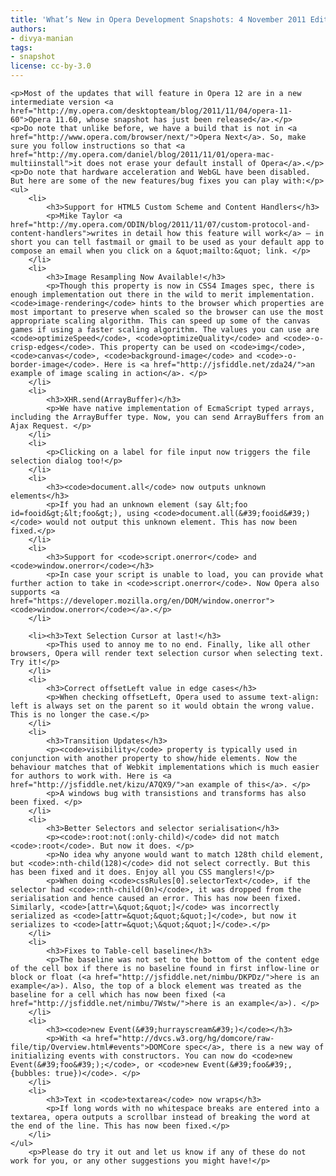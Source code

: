 ```yaml
---
title: 'What’s New in Opera Development Snapshots: 4 November 2011 Edition'
authors:
- divya-manian
tags:
- snapshot
license: cc-by-3.0
---
```

	<p>Most of the updates that will feature in Opera 12 are in a new intermediate version <a href="http://my.opera.com/desktopteam/blog/2011/11/04/opera-11-60">Opera 11.60, whose snapshot has just been released</a>.</p>
	<p>Do note that unlike before, we have a build that is not in <a href="http://www.opera.com/browser/next/">Opera Next</a>. So, make sure you follow instructions so that <a href="http://my.opera.com/daniel/blog/2011/11/01/opera-mac-multiinstall">it does not erase your default install of Opera</a>.</p>
	<p>Do note that hardware acceleration and WebGL have been disabled. But here are some of the new features/bug fixes you can play with:</p>
	<ul>
		<li>
			<h3>Support for HTML5 Custom Scheme and Content Handlers</h3>
			<p>Mike Taylor <a href="http://my.opera.com/ODIN/blog/2011/11/07/custom-protocol-and-content-handlers">writes in detail how this feature will work</a> – in short you can tell fastmail or gmail to be used as your default app to compose an email when you click on a &quot;mailto:&quot; link. </p>
		</li>
		<li>
			<h3>Image Resampling Now Available!</h3>
			<p>Though this property is now in CSS4 Images spec, there is enough implementation out there in the wild to merit implementation. <code>image-rendering</code> hints to the browser which properties are most important to preserve when scaled so the browser can use the most appropriate scaling algorithm. This can speed up some of the canvas games if using a faster scaling algorithm. The values you can use are <code>optimizeSpeed</code>, <code>optimizeQuality</code> and <code>-o-crisp-edges</code>. This property can be used on <code>img</code>, <code>canvas</code>, <code>background-image</code> and <code>-o-border-image</code>. Here is <a href="http://jsfiddle.net/zda24/">an example of image scaling in action</a>. </p>
		</li>
		<li>
			<h3>XHR.send(ArrayBuffer)</h3>
			<p>We have native implementation of EcmaScript typed arrays, including the ArrayBuffer type. Now, you can send ArrayBuffers from an Ajax Request. </p>
		</li>
		<li>
			<p>Clicking on a label for file input now triggers the file selection dialog too!</p>
		</li>
		<li>
			<h3><code>document.all</code> now outputs unknown elements</h3>
			<p>If you had an unknown element (say &lt;foo id=fooid&gt;&lt;foo&gt;), using <code>document.all(&#39;fooid&#39;)</code> would not output this unknown element. This has now been fixed.</p>
		</li>
		<li>
			<h3>Support for <code>script.onerror</code> and <code>window.onerror</code></h3>
			<p>In case your script is unable to load, you can provide what further action to take in <code>script.onerror</code>. Now Opera also supports <a href="https://developer.mozilla.org/en/DOM/window.onerror"><code>window.onerror</code></a>.</p>
		</li>

		<li><h3>Text Selection Cursor at last!</h3>
			<p>This used to annoy me to no end. Finally, like all other browsers, Opera will render text selection cursor when selecting text. Try it!</p>
		</li>
		<li>
			<h3>Correct offsetLeft value in edge cases</h3>
			<p>When checking offsetLeft, Opera used to assume text-align: left is always set on the parent so it would obtain the wrong value. This is no longer the case.</p>
		</li>
		<li>
			<h3>Transition Updates</h3>
			<p><code>visibility</code> property is typically used in conjunction with another property to show/hide elements. Now the behaviour matches that of Webkit implementations which is much easier for authors to work with. Here is <a href="http://jsfiddle.net/kizu/A7QX9/">an example of this</a>. </p>
			<p>A windows bug with transistions and transforms has also been fixed. </p>
		</li>
		<li>
			<h3>Better Selectors and selector serialisation</h3>
			<p><code>:root:not(:only-child)</code> did not match <code>:root</code>. But now it does. </p>
			<p>No idea why anyone would want to match 128th child element, but <code>:nth-child(128)</code> did not select correctly. But this has been fixed and it does. Enjoy all you CSS manglers!</p>
			<p>When doing <code>cssRules[0].selectorText</code>, if the selector had <code>:nth-child(0n)</code>, it was dropped from the serialisation and hence caused an error. This has now been fixed. Similarly, <code>[attr=\&quot;&quot;]</code> was incorrectly serialized as <code>[attr=&quot;&quot;&quot;]</code>, but now it serializes to <code>[attr=&quot;\&quot;&quot;]</code>.</p>
		</li>
		<li>
			<h3>Fixes to Table-cell baseline</h3>
			<p>The baseline was not set to the bottom of the content edge of the cell box if there is no baseline found in first inflow-line or block or float (<a href="http://jsfiddle.net/nimbu/DKPDz/">here is an example</a>). Also, the top of a block element was treated as the baseline for a cell which has now been fixed (<a href="http://jsfiddle.net/nimbu/7Wstw/">here is an example</a>). </p>
		</li>
		<li>
			<h3><code>new Event(&#39;hurrayscream&#39;)</code></h3>
			<p>With <a href="http://dvcs.w3.org/hg/domcore/raw-file/tip/Overview.html#events">DOMCore spec</a>, there is a new way of initializing events with constructors. You can now do <code>new Event(&#39;foo&#39;);</code>, or <code>new Event(&#39;foo&#39;, {bubbles: true})</code>. </p>
		</li>
		<li>
			<h3>Text in <code>textarea</code> now wraps</h3>
			<p>If long words with no whitespace breaks are entered into a textarea, opera outputs a scrollbar instead of breaking the word at the end of the line. This has now been fixed.</p>
		</li>
	</ul>
		<p>Please do try it out and let us know if any of these do not work for you, or any other suggestions you might have!</p>
